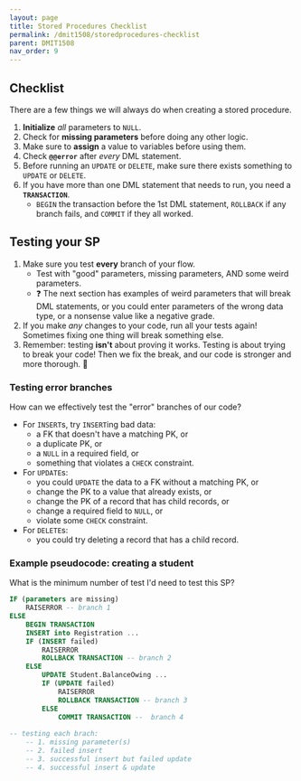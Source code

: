 ```yaml
---
layout: page
title: Stored Procedures Checklist
permalink: /dmit1508/storedprocedures-checklist
parent: DMIT1508
nav_order: 9
---
```


## Checklist
There are a few things we will always do when creating a stored procedure.

1. **Initialize** *all* parameters to `NULL`.
1. Check for **missing parameters** before doing any other logic.
1. Make sure to **assign** a value to variables before using them.
1. Check **`@@error`** after *every* DML statement.
1. Before running an `UPDATE` or `DELETE`, make sure there exists something to `UPDATE` or `DELETE`.
1. If you have more than one DML statement that needs to run, you need a **`TRANSACTION`**. 
    + `BEGIN` the transaction before the 1st DML statement, `ROLLBACK` if any branch fails, and `COMMIT` if they all worked.


## Testing your SP
1.  Make sure you test **every** branch of your flow.
    +  Test with "good" parameters, missing parameters, AND some weird parameters.
    + ❓ The next section has examples of weird parameters that will break DML statements, or you could enter parameters of the wrong data type, or a nonsense value like a negative grade.
1. If you make *any* changes to your code, run all your tests again! Sometimes fixing one thing will break something else.
1.  Remember: testing **isn't** about proving it works. Testing is about trying to break your code! Then we fix the break, and our code is stronger and more thorough. 💪

### Testing error branches
How can we effectively test the "error" branches of our code?
+ For `INSERT`s, try `INSERT`ing bad data: 
	- a FK that doesn't have a matching PK, or 
	- a duplicate PK, or 
	- a `NULL` in a required field, or 
	- something that violates a `CHECK` constraint.
+ For `UPDATE`s: 
	- you could `UPDATE` the data to a FK without a matching PK, or 
	- change the PK to a value that already exists, or 
	- change the PK of a record that has child records, or 
	- change a required field to `NULL`, or 
	- violate some `CHECK` constraint.
+ For `DELETE`s: 
	- you could try deleting a record that has a child record.


### Example pseudocode: creating a student 

What is the minimum number of test I'd need to test this SP?
```sql
IF (parameters are missing)
	RAISERROR -- branch 1
ELSE
	BEGIN TRANSACTION 
	INSERT into Registration ...
	IF (INSERT failed)
		RAISERROR
		ROLLBACK TRANSACTION -- branch 2
	ELSE
		UPDATE Student.BalanceOwing ...
		IF (UPDATE failed)
		    RAISERROR
		    ROLLBACK TRANSACTION -- branch 3
		ELSE
		    COMMIT TRANSACTION --  branch 4
		
-- testing each brach: 
	-- 1. missing parameter(s)
	-- 2. failed insert
	-- 3. successful insert but failed update
	-- 4. successful insert & update
```	
